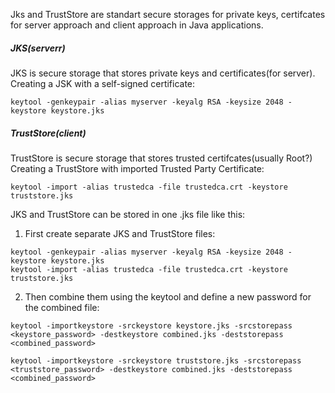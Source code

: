 Jks and TrustStore are standart secure storages for private keys, certifcates for server approach and client approach in Java applications.

##### JKS(serverr)
JKS is secure storage that stores private keys and certificates(for server).
Creating a JSK with a self-signed certificate:
```
keytool -genkeypair -alias myserver -keyalg RSA -keysize 2048 -keystore keystore.jks
```

##### TrustStore(client)
TrustStore is secure storage that stores trusted certifcates(usually Root?) 
Creating a TrustStore with imported Trusted Party Certificate:
```
keytool -import -alias trustedca -file trustedca.crt -keystore truststore.jks
```

JKS and TrustStore can be stored in one .jks file like this:
1. First create separate JKS and TrustStore files: 
```
keytool -genkeypair -alias myserver -keyalg RSA -keysize 2048 -keystore keystore.jks
keytool -import -alias trustedca -file trustedca.crt -keystore truststore.jks
```
2. Then combine them using the keytool  and define a new password for the combined file:
```
keytool -importkeystore -srckeystore keystore.jks -srcstorepass <keystore_password> -destkeystore combined.jks -deststorepass <combined_password>

keytool -importkeystore -srckeystore truststore.jks -srcstorepass <truststore_password> -destkeystore combined.jks -deststorepass <combined_password>
```